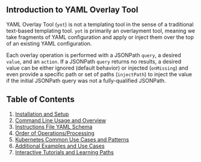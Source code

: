 ## Introduction to YAML Overlay Tool

YAML Overlay Tool (`yot`) is not a templating tool in the sense of a traditional text-based templating tool.  `yot` is primarily an overlayment tool, meaning we take fragments of YAML configuration and apply or inject them over the top of an existing YAML configuration.  

Each overlay operation is performed with a JSONPath `query`, a desired `value`, and an `action`.  If a JSONPath `query` returns no results, a desired value can be either ignored (default behavior) or injected (`onMissing`) and even provide a specific path or set of paths (`injectPath`) to inject the value if the initial JSONPath query was not a fully-qualified JSONPath.  

## Table of Contents
1. [Installation and Setup](sections/setup.md)
2. [Command Line Usage and Overview](sections/usage.md)
3. [Instructions File YAML Schema](sections/instructionsFile.md)
4. [Order of Operations/Processing](sections/orderOfOperations.md)
5. [Kubernetes Common Use Cases and Patterns](sections/kubernetesUseCases.md)
6. [Additional Examples and Use Cases](sections/examples.md)
7. [Interactive Tutorials and Learning Paths](sections/tutorials.md)